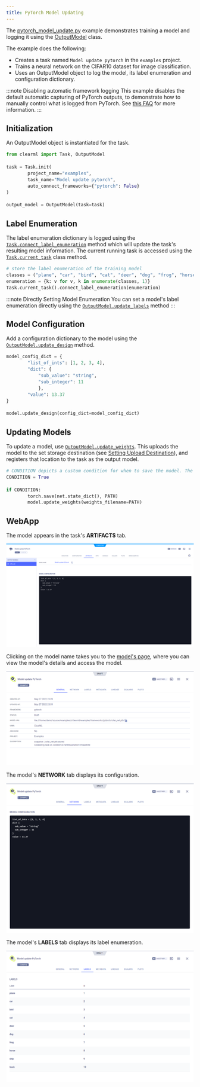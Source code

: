 ```yaml
---
title: PyTorch Model Updating
---
```


The [pytorch_model_update.py](https://github.com/allegroai/clearml/blob/master/examples/frameworks/pytorch/pytorch_model_update.py) 
example demonstrates training a model and logging it using the [OutputModel](../../../references/sdk/model_outputmodel.md) 
class. 

The example does the following:
* Creates a task named `Model update pytorch` in the `examples` project.
* Trains a neural network on the CIFAR10 dataset for image classification.
* Uses an OutputModel object to log the model, its label enumeration and configuration dictionary.

:::note Disabling automatic framework logging
This example disables the default automatic capturing of PyTorch outputs, to demonstrate how to manually control what is 
logged from PyTorch. See [this FAQ](../../../faq.md#controlling_logging) for more information. 
::: 

## Initialization
An OutputModel object is instantiated for the task. 

```python
from clearml import Task, OutputModel

task = Task.init(
        project_name="examples",
        task_name="Model update pytorch",
        auto_connect_frameworks={"pytorch": False}
)
 
output_model = OutputModel(task=task)
```

## Label Enumeration
The label enumeration dictionary is logged using the [`Task.connect_label_enumeration`](../../../references/sdk/task.md#connect_label_enumeration) 
method which will update the task's resulting model information. The current running task is accessed using the 
[`Task.current_task`](../../../references/sdk/task.md#taskcurrent_task) class method.

```python
# store the label enumeration of the training model
classes = ("plane", "car", "bird", "cat", "deer", "dog", "frog", "horse", "ship", "truck",)
enumeration = {k: v for v, k in enumerate(classes, 1)}
Task.current_task().connect_label_enumeration(enumeration)
```

:::note Directly Setting Model Enumeration
You can set a model's label enumeration directly using the [`OutputModel.update_labels`](../../../references/sdk/model_outputmodel.md#update_labels) 
method
:::

## Model Configuration

Add a configuration dictionary to the model using the [`OutputModel.update_design`](../../../references/sdk/model_outputmodel.md#update_design) 
method. 

```python
model_config_dict = {
        "list_of_ints": [1, 2, 3, 4],
        "dict": {
            "sub_value": "string",
            "sub_integer": 11
            },
        "value": 13.37
}
 
model.update_design(config_dict=model_config_dict)
```

## Updating Models
To update a model, use [`OutputModel.update_weights`](../../../references/sdk/model_outputmodel.md#update_weights). 
This uploads the model to the set storage destination (see [Setting Upload Destination](../../../fundamentals/artifacts.md#setting-upload-destination)), 
and registers that location to the task as the output model. 

```python
# CONDITION depicts a custom condition for when to save the model. The model is saved and then updated in ClearML
CONDITION = True

if CONDITION:
        torch.save(net.state_dict(), PATH)
        model.update_weights(weights_filename=PATH)
```

## WebApp
The model appears in the task's **ARTIFACTS** tab. 

![Task artifacts](../../../img/examples_model_update_artifacts.png)

Clicking on the model name takes you to the [model's page](../../../webapp/webapp_model_viewing.md), where you can view the 
model's details and access the model.

![Model page](../../../img/examples_model_update_model.png)

The model's **NETWORK** tab displays its configuration.

![Model network tab](../../../img/examples_model_update_network.png)

The model's **LABELS** tab displays its label enumeration.

![Model labels](../../../img/examples_model_update_labels.png)

